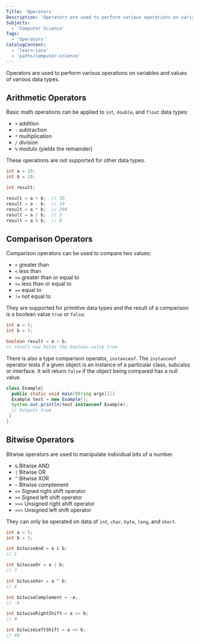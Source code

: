 ```yaml
---
Title: 'Operators'
Description: 'Operators are used to perform various operations on variables and values of various data types.'
Subjects:
  - 'Computer Science'
Tags:
  - 'Operators'
CatalogContent:
  - 'learn-java'
  - 'paths/computer-science'
---
```


Operators are used to perform various operations on variables and values of various data types.

## Arithmetic Operators

Basic math operations can be applied to `int`, `double`, and `float` data types:

- `+` addition
- `-` subtraction
- `*` multiplication
- `/` division
- `%` modulo (yields the remainder)

These operations are not supported for other data types.

```java
int a = 20;
int b = 10;

int result;

result = a + b;  // 30
result = a - b;  // 10
result = a * b;  // 200
result = a / b;  // 2
result = a % b;  // 0
```

## Comparison Operators

Comparison operators can be used to compare two values:

- `>` greater than
- `<` less than
- `>=` greater than or equal to
- `<=` less than or equal to
- `==` equal to
- `!=` not equal to

They are supported for primitive data types and the result of a comparison is a boolean value `true` or `false`:

```java
int a = 5;
int b = 3;

boolean result = a > b;
// result now holds the boolean value true
```

There is also a type comparison operator, `instanceof`. The `instanceof` operator tests if a given object is an instance of a particular class, subcalss or interface. It will return `false` if the object being compared has a null value.

```java
class Example{
  public static void main(String args[]){
  Example test = new Example();
  System.out.println(test instanceof Example);
  // Outputs true
 }  
}  
```

## Bitwise Operators

Bitwise operators are used to manipulate individual bits of a number.

- `&` Bitwise AND
- `|` Bitwise OR
- `^` Bitwise XOR
- `~` Bitwise complement
- `<<` Signed right shift operator
- `>>` Signed left shift operator
- `>>>` Unsigned right shift operator
- `<<<` Unsigned left shift operator

They can only be operated on data of `int`, `char`, `byte`, `long`, and `short`.

```java
int a = 5;
int b = 3;

int bitwiseAnd = a & b;
// 1

int bitwiseOr = a | b;
// 7

int bitwiseXor = a ^ b;
// 6

int bitwiseComplement = ~a;
// -6

int bitwiseRightShift = a >> b;
// 0

int bitwiseLeftShift = a << b;
// 40
```
